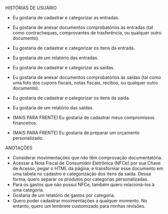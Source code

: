 HISTÓRIAS DE USUÁRIO  
- Eu gostaria de cadastrar e categorizar as entradas.  
- Eu gostaria de anexar documentos comprobatórios às entradas (tal como contracheques, comprovantes de trasferência, ou qualquer outro documento).  
- Eu gostaria de cadastrar e categorizar os itens da entrada.  
- Eu gostaria de um relatório das entradas.  

- Eu gostaria de cadastrar e categorizar as saídas.  
- Eu gostaria de anexar documentos comprobatórios às saídas (tal como uma foto dos cupons fiscais, notas fiscais, recibos, ou qualquer outro documento).  
- Eu gostaria de cadastrar e categorizar os itens da saída.  
- Eu gostaria de um relatório das saídas.  

- (MAIS PARA FRENTE) Eu gostaria de cadastrar meus compromissos financeiros.  
- (MAIS PARA FRENTE) Eu gostaria de preparar um orçamento personalizado.  

ANOTAÇÕES  
- Considerar movimentações que não têm comprovação documentatória.  
- Acessar a Nota Fiscal de Consumidor Eletrônica (NFCe) por sua Chave de Acesso, pegar o HTML da página, e transformar esse documento em uma tabela no cadastro e categorização dos itens da saída. Dessa forma, quero separar os produtos por categorias personalizadas.  
- Para os gastos que não possui NFCe, também quero relacioná-los à uma categoria.  
- Gostaria de um relatório de gastos por categoria.  
- Quero poder cadastrar movimentações a qualquer momento. No entanto, quero um lembrete customizado para minhas revisões.  
